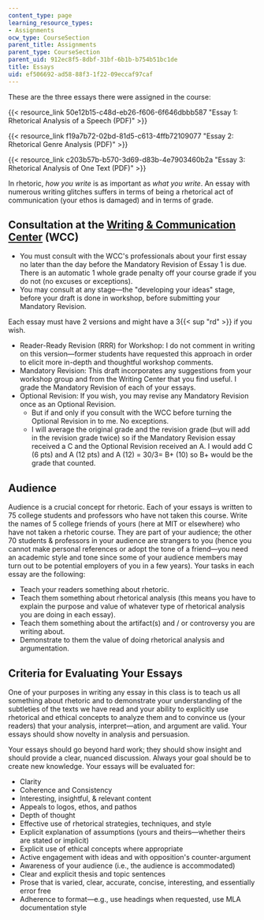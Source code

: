 ```yaml
---
content_type: page
learning_resource_types:
- Assignments
ocw_type: CourseSection
parent_title: Assignments
parent_type: CourseSection
parent_uid: 912ec8f5-8dbf-31bf-6b1b-b754b51bc1de
title: Essays
uid: ef506692-ad58-88f3-1f22-09eccaf97caf
---
```


These are the three essays there were assigned in the course:

{{< resource_link 50e12b15-c48d-eb26-f606-6f646dbbb587 "Essay 1: Rhetorical Analysis of a Speech (PDF)" >}}

{{< resource_link f19a7b72-02bd-81d5-c613-4ffb72109077 "Essay 2: Rhetorical Genre Analysis (PDF)" >}}

{{< resource_link c203b57b-b570-3d69-d83b-4e7903460b2a "Essay 3: Rhetorical Analysis of One Text (PDF)" >}}

In rhetoric, _how you write_ is as important as _what you write_. An essay with numerous writing glitches suffers in terms of being a rhetorical act of communication (your ethos is damaged) and in terms of grade.

Consultation at the [Writing & Communication Center](http://cmsw.mit.edu/writing-and-communication-center/) (WCC)
-----------------------------------------------------------------------------------------------------------------

*   You must consult with the WCC's professionals about your first essay no later than the day before the Mandatory Revision of Essay 1 is due. There is an automatic 1 whole grade penalty off your course grade if you do not (no excuses or exceptions).
*   You may consult at any stage—the "developing your ideas" stage, before your draft is done in workshop, before submitting your Mandatory Revision.

Each essay must have 2 versions and might have a 3{{< sup "rd" >}} if you wish.

*   Reader-Ready Revision (RRR) for Workshop: I do not comment in writing on this version—former students have requested this approach in order to elicit more in-depth and thoughtful workshop comments.
*   Mandatory Revision: This draft incorporates any suggestions from your workshop group and from the Writing Center that you find useful. I grade the Mandatory Revision of each of your essays.
*   Optional Revision: If you wish, you may revise any Mandatory Revision once as an Optional Revision.
    *   But if and only if you consult with the WCC before turning the Optional Revision in to me. No exceptions.
    *   I will average the original grade and the revision grade (but will add in the revision grade twice) so if the Mandatory Revision essay received a C and the Optional Revision received an A. I would add C (6 pts) and A (12 pts) and A (12) = 30/3= B+ (10) so B+ would be the grade that counted.

Audience
--------

Audience is a crucial concept for rhetoric. Each of your essays is written to 75 college students and professors who have not taken this course. Write the names of 5 college friends of yours (here at MIT or elsewhere) who have not taken a rhetoric course. They are part of your audience; the other 70 students & professors in your audience are strangers to you (hence you cannot make personal references or adopt the tone of a friend—you need an academic style and tone since some of your audience members may turn out to be potential employers of you in a few years). Your tasks in each essay are the following:

*   Teach your readers something about rhetoric.
*   Teach them something about rhetorical analysis (this means you have to explain the purpose and value of whatever type of rhetorical analysis you are doing in each essay).
*   Teach them something about the artifact(s) and / or controversy you are writing about.
*   Demonstrate to them the value of doing rhetorical analysis and argumentation.

Criteria for Evaluating Your Essays
-----------------------------------

One of your purposes in writing any essay in this class is to teach us all something about rhetoric and to demonstrate your understanding of the subtleties of the texts we have read and your ability to explicitly use rhetorical and ethical concepts to analyze them and to convince us (your readers) that your analysis, interpret—ation, and argument are valid. Your essays should show novelty in analysis and persuasion.

Your essays should go beyond hard work; they should show insight and should provide a clear, nuanced discussion. Always your goal should be to create new knowledge. Your essays will be evaluated for:

*   Clarity
*   Coherence and Consistency
*   Interesting, insightful, & relevant content
*   Appeals to logos, ethos, and pathos
*   Depth of thought
*   Effective use of rhetorical strategies, techniques, and style
*   Explicit explanation of assumptions (yours and theirs—whether theirs are stated or implicit)
*   Explicit use of ethical concepts where appropriate
*   Active engagement with ideas and with opposition's counter-argument
*   Awareness of your audience (i.e., the audience is accommodated)
*   Clear and explicit thesis and topic sentences
*   Prose that is varied, clear, accurate, concise, interesting, and essentially error free
*   Adherence to format—e.g., use headings when requested, use MLA documentation style